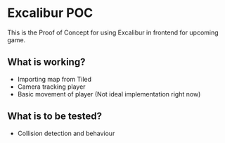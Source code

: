 # Excalibur POC

This is the Proof of Concept for using Excalibur in frontend for upcoming game.

## What is working?
- Importing map from Tiled
- Camera tracking player
- Basic movement of player (Not ideal implementation right now)

## What is to be tested?
- Collision detection and behaviour
